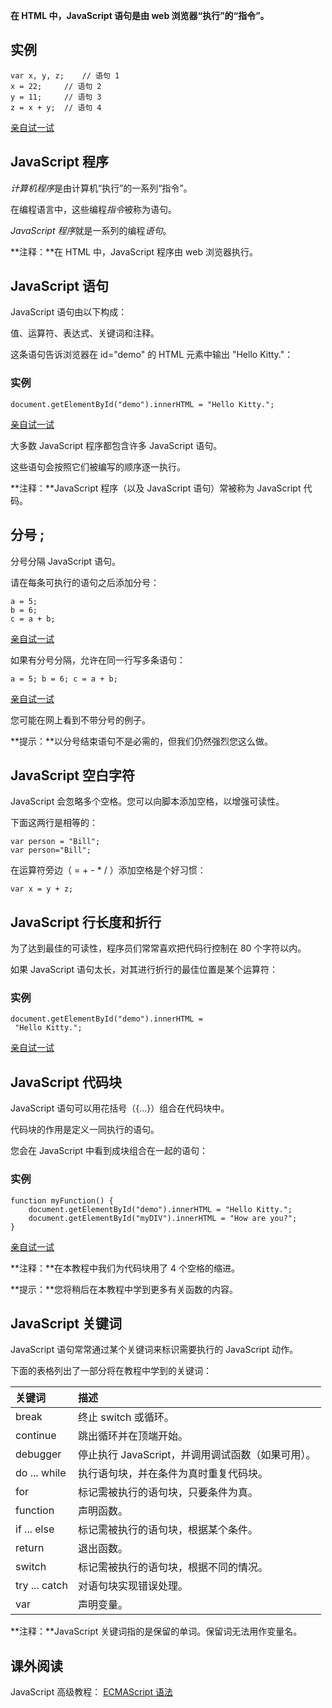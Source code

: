 **在 HTML 中，JavaScript 语句是由 web 浏览器“执行”的“指令”。**

## 实例

```
var x, y, z;	// 语句 1
x = 22;		// 语句 2
y = 11;		// 语句 3
z = x + y;	// 语句 4
```

[亲自试一试](https://www.w3school.com.cn/tiy/t.asp?f=js_statements)

## JavaScript 程序

*计算机程序*是由计算机“执行”的一系列“指令”。

在编程语言中，这些编程*指令*被称为语句。

*JavaScript 程序*就是一系列的编程*语句*。

**注释：**在 HTML 中，JavaScript 程序由 web 浏览器执行。

## JavaScript 语句

JavaScript 语句由以下构成：

值、运算符、表达式、关键词和注释。

这条语句告诉浏览器在 id="demo" 的 HTML 元素中输出 "Hello Kitty."：

### 实例

```
document.getElementById("demo").innerHTML = "Hello Kitty.";
```

[亲自试一试](https://www.w3school.com.cn/tiy/t.asp?f=js_statement)

大多数 JavaScript 程序都包含许多 JavaScript 语句。

这些语句会按照它们被编写的顺序逐一执行。

**注释：**JavaScript 程序（以及 JavaScript 语句）常被称为 JavaScript 代码。

## 分号 ;

分号分隔 JavaScript 语句。

请在每条可执行的语句之后添加分号：

```
a = 5;
b = 6;
c = a + b;
```

[亲自试一试](https://www.w3school.com.cn/tiy/t.asp?f=js_statements_semicolon1)

如果有分号分隔，允许在同一行写多条语句：

```
a = 5; b = 6; c = a + b;
```

[亲自试一试](https://www.w3school.com.cn/tiy/t.asp?f=js_statements_semicolon2)

您可能在网上看到不带分号的例子。

**提示：**以分号结束语句不是必需的，但我们仍然强烈您这么做。

## JavaScript 空白字符

JavaScript 会忽略多个空格。您可以向脚本添加空格，以增强可读性。

下面这两行是相等的：

```
var person = "Bill";
var person="Bill"; 
```

在运算符旁边（ = + - * / ）添加空格是个好习惯：

```
var x = y + z;
```

## JavaScript 行长度和折行

为了达到最佳的可读性，程序员们常常喜欢把代码行控制在 80 个字符以内。

如果 JavaScript 语句太长，对其进行折行的最佳位置是某个运算符：

### 实例

```
document.getElementById("demo").innerHTML =
 "Hello Kitty.";
```

[亲自试一试](https://www.w3school.com.cn/tiy/t.asp?f=js_statements_linebreak)

## JavaScript 代码块

JavaScript 语句可以用花括号（{...}）组合在代码块中。

代码块的作用是定义一同执行的语句。

您会在 JavaScript 中看到成块组合在一起的语句：

### 实例

```
function myFunction() {
    document.getElementById("demo").innerHTML = "Hello Kitty.";
    document.getElementById("myDIV").innerHTML = "How are you?";
}
```

[亲自试一试](https://www.w3school.com.cn/tiy/t.asp?f=js_statements_blocks)

**注释：**在本教程中我们为代码块用了 4 个空格的缩进。

**提示：**您将稍后在本教程中学到更多有关函数的内容。

## JavaScript 关键词

JavaScript 语句常常通过某个关键词来标识需要执行的 JavaScript 动作。

下面的表格列出了一部分将在教程中学到的关键词：

| 关键词        | 描述                                              |
| :------------ | :------------------------------------------------ |
| break         | 终止 switch 或循环。                              |
| continue      | 跳出循环并在顶端开始。                            |
| debugger      | 停止执行 JavaScript，并调用调试函数（如果可用）。 |
| do ... while  | 执行语句块，并在条件为真时重复代码块。            |
| for           | 标记需被执行的语句块，只要条件为真。              |
| function      | 声明函数。                                        |
| if ... else   | 标记需被执行的语句块，根据某个条件。              |
| return        | 退出函数。                                        |
| switch        | 标记需被执行的语句块，根据不同的情况。            |
| try ... catch | 对语句块实现错误处理。                            |
| var           | 声明变量。                                        |

**注释：**JavaScript 关键词指的是保留的单词。保留词无法用作变量名。

## 课外阅读

JavaScript 高级教程： [ECMAScript 语法](https://www.w3school.com.cn/js/pro_js_syntax.asp)